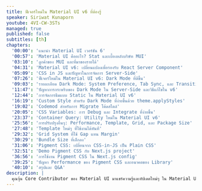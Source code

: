 ```yaml
---
title: ฟีเจอร์ใหม่ใน Material UI v6 ที่ต้องรู้
speaker: Siriwat Kunaporn
youtube: 4VI-CW-3STs
managed: true
published: false
subtitles: [th]
chapters:
  '00:00': 'แนะนำ Material UI เวอร์ชัน 6'
  '00:57': 'Material UI คืออะไร? Stat และเบื้องหลังบริษัท MUI'
  '03:10': 'ลูกค้าของ MUI และที่มาของรายได้'
  '04:31': 'Material UI v6: เปลี่ยนแปลงเพื่อรองรับ React Server Component'
  '05:09': 'CSS in JS และปัญหาในการจัดการ Server-Side'
  '07:26': 'ฟีเจอร์ใหม่ใน Material UI v6: Dark Mode ที่ดีขึ้น'
  '09:03': 'รายละเอียด Dark Mode: System Preference, Tab Sync, และ Transition'
  '11:47': 'ปัญหาการกระพริบของ Dark Mode ใน Server-Side และวิธีแก้ไขใน v6'
  '12:44': 'การจัดการธีมแบบ Static ใน Material UI v6'
  '16:19': 'Custom Style สำหรับ Dark Mode ที่ง่ายขึ้นด้วย theme.applyStyles'
  '19:02': 'Codemod สำหรับการ Migrate โค้ดสไตล์'
  '20:05': 'CSS Variables: การ Debug และ Integrate ที่ง่ายขึ้น'
  '23:37': 'Container Query: Utility ใหม่ใน Material UI v6'
  '25:56': 'การปรับปรุงอื่นๆ: Performance, Template, Grid, และ Package Size'
  '27:48': 'Template ใหม่ๆ ที่ใช้งานได้ทันที'
  '29:32': 'Grid System ที่ใช้ Gap แทน Margin'
  '30:29': 'Bundle Size ที่เล็กลง'
  '31:06': 'Pigment CSS: เปลี่ยนจาก CSS-in-JS เป็น Plain CSS'
  '32:51': 'Demo Pigment CSS กับ Next.js project'
  '36:56': 'การใช้งาน Pigment CSS ใน Next.js config'
  '39:25': 'ปัญหา Performance ของ Pigment CSS และอนาคตของ Library'
  '40:10': 'สรุปและ Q&A'
description: |
  คุณจุ้น Core Contributor ของ Material UI มาแชร์ความรู้และอัปเดตใหม่ๆ ใน Material UI เวอร์ชัน 6 หลังจากพัฒนาอย่างต่อเนื่องกว่า 3 ปี พบกับฟีเจอร์ใหม่ๆ ที่น่าสนใจ ไม่ว่าจะเป็นการปรับปรุง dark mode ให้ใช้งานง่ายขึ้น การปรับปรุงการ custom สไตล์ การรองรับ CSS variables และ Container Query รวมถึงการปรับปรุงประสิทธิภาพการทำงานให้เร็วขึ้น นอกจากนี้ยังมีการพูดถึง Pigment CSS library ใหม่ที่ช่วยแปลง stylesheet จาก JavaScript เป็น CSS เพื่อรองรับ React Server Components และการแก้ปัญหาเรื่อง server-side rendering มาร่วมเรียนรู้และอัปเดตความรู้เกี่ยวกับ Material UI เวอร์ชัน 6 ไปพร้อมกัน
---
```

